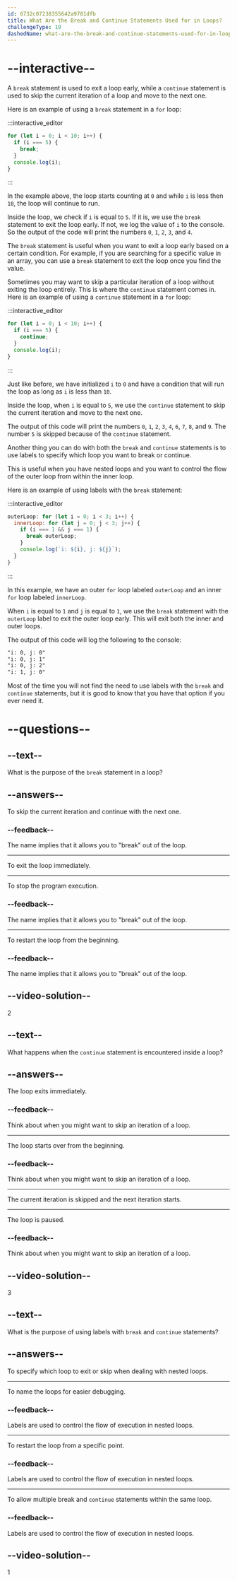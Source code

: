 ```yaml
---
id: 6732c07238355642a9781dfb
title: What Are the Break and Continue Statements Used for in Loops?
challengeType: 19
dashedName: what-are-the-break-and-continue-statements-used-for-in-loops
---
```


# --interactive--

A `break` statement is used to exit a loop early, while a `continue` statement is used to skip the current iteration of a loop and move to the next one.

Here is an example of using a `break` statement in a `for` loop:

:::interactive_editor

```js
for (let i = 0; i < 10; i++) {
  if (i === 5) {
    break;
  }
  console.log(i);
}
```

:::

In the example above, the loop starts counting at `0` and while `i` is less then `10`, the loop will continue to run.

Inside the loop, we check if `i` is equal to `5`. If it is, we use the `break` statement to exit the loop early. If not, we log the value of `i` to the console. So the output of the code will print the numbers `0`, `1`, `2`, `3`, and `4`.

The `break` statement is useful when you want to exit a loop early based on a certain condition. For example, if you are searching for a specific value in an array, you can use a `break` statement to exit the loop once you find the value.

Sometimes you may want to skip a particular iteration of a loop without exiting the loop entirely. This is where the `continue` statement comes in. Here is an example of using a `continue` statement in a `for` loop:

:::interactive_editor

```js
for (let i = 0; i < 10; i++) {
  if (i === 5) {
    continue;
  }
  console.log(i);
}
```

:::

Just like before, we have initialized `i` to `0` and have a condition that will run the loop as long as `i` is less than `10`.

Inside the loop, when `i` is equal to `5`, we use the `continue` statement to skip the current iteration and move to the next one.

The output of this code will print the numbers `0`, `1`, `2`, `3`, `4`, `6`, `7`, `8`, and `9`. The number `5` is skipped because of the `continue` statement.

Another thing you can do with both the `break` and `continue` statements is to use labels to specify which loop you want to break or continue.

This is useful when you have nested loops and you want to control the flow of the outer loop from within the inner loop.

Here is an example of using labels with the `break` statement:

:::interactive_editor

```js
outerLoop: for (let i = 0; i < 3; i++) {
  innerLoop: for (let j = 0; j < 3; j++) {
    if (i === 1 && j === 1) {
      break outerLoop;
    }
    console.log(`i: ${i}, j: ${j}`);
  }
}
```

:::

In this example, we have an outer `for` loop labeled `outerLoop` and an inner `for` loop labeled `innerLoop`.

When `i` is equal to `1` and `j` is equal to `1`, we use the `break` statement with the `outerLoop` label to exit the outer loop early. This will exit both the inner and outer loops.

The output of this code will log the following to the console:

```md
"i: 0, j: 0"
"i: 0, j: 1"
"i: 0, j: 2"
"i: 1, j: 0"
```

Most of the time you will not find the need to use labels with the `break` and `continue` statements, but it is good to know that you have that option if you ever need it.

# --questions--

## --text--

What is the purpose of the `break` statement in a loop?

## --answers--

To skip the current iteration and continue with the next one.

### --feedback--

The name implies that it allows you to "break" out of the loop.

---

To exit the loop immediately.

---

To stop the program execution.

### --feedback--

The name implies that it allows you to "break" out of the loop.

---

To restart the loop from the beginning.

### --feedback--

The name implies that it allows you to "break" out of the loop.

## --video-solution--

2

## --text--

What happens when the `continue` statement is encountered inside a loop?

## --answers--

The loop exits immediately.

### --feedback--

Think about when you might want to skip an iteration of a loop.

---

The loop starts over from the beginning.

### --feedback--

Think about when you might want to skip an iteration of a loop.

---

The current iteration is skipped and the next iteration starts.

---

The loop is paused.

### --feedback--

Think about when you might want to skip an iteration of a loop.

## --video-solution--

3

## --text--

What is the purpose of using labels with `break` and `continue` statements?

## --answers--

To specify which loop to exit or skip when dealing with nested loops.

---

To name the loops for easier debugging.

### --feedback--

Labels are used to control the flow of execution in nested loops.

---

To restart the loop from a specific point.

### --feedback--

Labels are used to control the flow of execution in nested loops.

---

To allow multiple break and `continue` statements within the same loop.

### --feedback--

Labels are used to control the flow of execution in nested loops.

## --video-solution--

1

